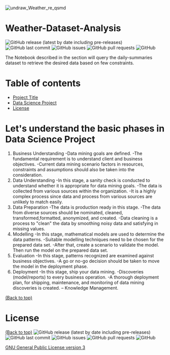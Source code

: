 <!-- Add banner here -->
![undraw_Weather_re_qsmd](https://user-images.githubusercontent.com/83410546/135469595-7be2c567-4cd0-4f46-b787-bd8f0d18f650.png)

# Weather-Dataset-Analysis

<!-- Add buttons here -->
![GitHub release (latest by date including pre-releases)](https://img.shields.io/github/v/release/ridhed/Weather-Dataset-Analysis?include_prereleases)
![GitHub last commit](https://img.shields.io/github/last-commit/ridhed/Weather-Dataset-Analysis)
![GitHub issues](https://img.shields.io/github/issues-raw/ridhed/Weather-Dataset-Analysis)
![GitHub pull requests](https://img.shields.io/github/issues-pr/ridhed/Weather-Dataset-Analysis)
![GitHub](https://img.shields.io/github/license/ridhed/Weather-Dataset-Analysis)

<!-- Described the project in brief -->
The Notebook described in the section will query the daily-summaries dataset to retrieve the desired data based on few constraints.


# Table of contents

- [Project Title](#project-title)
- [Data Science Project](#Let's-understand-the-basic-phases-in-Data-Science-Project)
- [License](#license)

# Let's understand the basic phases in Data Science Project
1. Business Understanding
 -Data mining goals are defined.
 -The fundamental requirement is to understand client and business objectives.
 -Current data mining scenario factors in resources, constraints and
assumptions should also be taken into the consideration.
2. Data Understanding
 -In this stage, a sanity check is conducted to understand whether it is appropriate for data mining goals.
 -The data is collected from various sources within the organization.
 -It is a highly complex process since data and process from various sources are unlikely to match easily.
3. Data Preparation
 -The data is production ready in this stage.
 -The data from diverse sources should be nominated, cleaned, transformed,formatted, anonymized, and created.
 -Data cleaning is a process to "clean" the data by smoothing noisy data and
satisfying in missing values.
4. Modelling
 -In this stage, mathematical models are used to determine the data patterns.
 -Suitable modelling techniques need to be chosen for the prepared data set.
 -After that, create a scenario to validate the model. Then run the model on the prepared data set.
5. Evaluation
 -In this stage, patterns recognized are examined against business objectives.
 -A go or no-go decision should be taken to move the model in the deployment phase.
6. Deployment
 -In this stage, ship your data mining.
 -Discoveries (model/reports) to every business operation.
 -A thorough deployment plan, for shipping, maintenance, and monitoring of
data mining discoveries is created. – Knowledge Management.

[(Back to top)](#table-of-contents)


# License
[(Back to top)](#table-of-contents)
![GitHub release (latest by date including pre-releases)](https://img.shields.io/github/v/release/ridhed/Weather-Dataset-Analysis?include_prereleases)
![GitHub last commit](https://img.shields.io/github/last-commit/ridhed/Weather-Dataset-Analysis)
![GitHub issues](https://img.shields.io/github/issues-raw/ridhed/Weather-Dataset-Analysis)
![GitHub pull requests](https://img.shields.io/github/issues-pr/ridhed/Weather-Dataset-Analysis)
![GitHub](https://img.shields.io/github/license/ridhed/Weather-Dataset-Analysis)

[GNU General Public License version 3](https://opensource.org/licenses/GPL-3.0)
